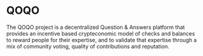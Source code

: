 # QOQO
The QOQO project is a decentralized Question &amp; Answers platform that provides an incentive based crypteconomic model of checks and balances to reward people for their expertise, and to validate that expertise through a mix of community voting, quality of contributions and reputation. 
